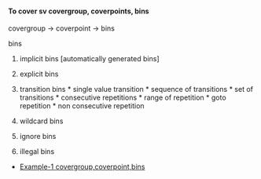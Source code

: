 #### To cover sv covergroup, coverpoints, bins

covergroup -> coverpoint -> bins

bins
1. implicit bins [automatically generated bins]
2. explicit bins
3. transition bins
		* single value transition
		* sequence of transitions
		* set of transitions
		* consecutive repetitions
		* range of repetition
		* goto repetition
		* non consecutive repetition
		
4. wildcard bins
5. ignore bins
6. illegal bins

- [Example-1 covergroup,coverpoint,bins](https://github.com/visionvlsi/sv_part1/blob/main/sv_covergroup/ex1.md)
